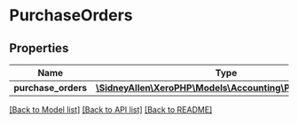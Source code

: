 # PurchaseOrders

## Properties
Name | Type | Description | Notes
------------ | ------------- | ------------- | -------------
**purchase_orders** | [**\SidneyAllen\XeroPHP\Models\Accounting\PurchaseOrder[]**](PurchaseOrder.md) |  | [optional] 

[[Back to Model list]](../README.md#documentation-for-models) [[Back to API list]](../README.md#documentation-for-api-endpoints) [[Back to README]](../README.md)


